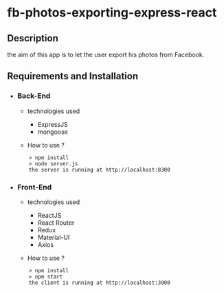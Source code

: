 # fb-photos-exporting-express-react

## Description
<p>
   the aim of this app is to let the user export his photos from Facebook.
</p>

## Requirements and Installation

+ ### Back-End

    * technologies used
        
        - ExpressJS
        - mongoose
        
    * How to use ?
 ``` 
        > npm install 
        > node server.js   
        the server is running at http://localhost:8300
 ```     
 
+  ### Front-End

    * technologies used
    
        - ReactJS
        - React Router
        - Redux
        - Material-UI
        - Axios
        
    * How to use ?
    
 ``` 
        > npm install
        > npm start 
        the client is running at http://localhost:3000
 ```    
        
